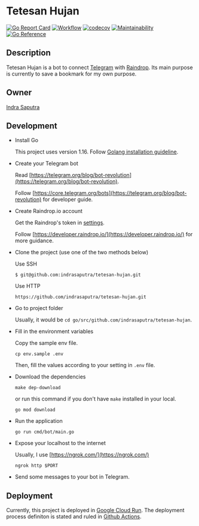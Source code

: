 # Tetesan Hujan

[![Go Report Card](https://goreportcard.com/badge/github.com/indrasaputra/tetesan-hujan)](https://goreportcard.com/report/github.com/indrasaputra/tetesan-hujan)
[![Workflow](https://github.com/indrasaputra/tetesan-hujan/workflows/Test/badge.svg)](https://github.com/indrasaputra/tetesan-hujan/actions)
[![codecov](https://codecov.io/gh/indrasaputra/tetesan-hujan/branch/master/graph/badge.svg?token=R17RPYS094)](https://codecov.io/gh/indrasaputra/tetesan-hujan)
[![Maintainability](https://api.codeclimate.com/v1/badges/e2e45026960fb8cf7725/maintainability)](https://codeclimate.com/github/indrasaputra/tetesan-hujan/maintainability)
[![Go Reference](https://pkg.go.dev/badge/github.com/indrasaputra/tetesan-hujan.svg)](https://pkg.go.dev/github.com/indrasaputra/tetesan-hujan)

## Description

Tetesan Hujan is a bot to connect [Telegram](https://telegram.org/) with [Raindrop](https://raindrop.io/).
Its main purpose is currently to save a bookmark for my own purpose.

## Owner

[Indra Saputra](https://github.com/indrasaputra)

## Development

- Install Go

    This project uses version 1.16. Follow [Golang installation guideline](https://golang.org/doc/install).

- Create your Telegram bot

    Read [https://telegram.org/blog/bot-revolution](https://telegram.org/blog/bot-revolution).

    Follow [https://core.telegram.org/bots](https://telegram.org/blog/bot-revolution) for developer guide.

- Create Raindrop.io account

    Get the Raindrop's token in [settings](https://app.raindrop.io/settings/integrations).

    Follow [https://developer.raindrop.io/](https://developer.raindrop.io/) for more guidance.

- Clone the project (use one of the two methods below)

    Use SSH
    ```
    $ git@github.com:indrasaputra/tetesan-hujan.git
    ```
    
    Use HTTP
    ```
    https://github.com/indrasaputra/tetesan-hujan.git
    ```

- Go to project folder

    Usually, it would be `cd go/src/github.com/indrasaputra/tetesan-hujan`.

- Fill in the environment variables

    Copy the sample env file.
    ```
    cp env.sample .env
    ```
    Then, fill the values according to your setting in `.env` file.

- Download the dependencies

    ```
    make dep-download
    ```
    or run this command if you don't have `make` installed in your local.
    ```
    go mod download 
    ```

- Run the application

    ```
    go run cmd/bot/main.go
    ```

- Expose your localhost to the internet

    Usually, I use [https://ngrok.com/](https://ngrok.com/)
    ```
    ngrok http $PORT
    ```

- Send some messages to your bot in Telegram.

## Deployment

Currently, this project is deployed in [Google Cloud Run](https://cloud.google.com/run).
The deployment process definiton is stated and ruled in [Github Actions](https://github.com/indrasaputra/tetesan-hujan/blob/master/.github/workflows/test-and-deploy.yml).